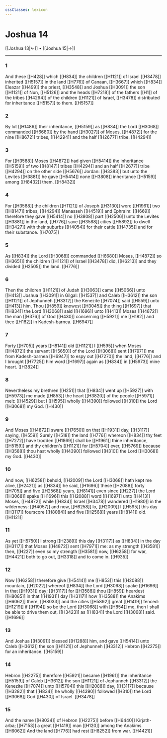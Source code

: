 ```yaml
---
cssClasses: lexicon
---
```

# Joshua 14

[[Joshua 13|←]] • [[Joshua 15|→]]

---

### 1
And these [[H428]] which [[H834]] the children [[H1121]] of Israel [[H3478]] inherited [[H5157]] in the land [[H776]] of Canaan, [[H3667]] which [[H834]] Eleazar [[H499]] the priest, [[H3548]] and Joshua [[H3091]] the son [[H1121]] of Nun, [[H5126]] and the heads [[H7218]] of the fathers [[H1]] of the tribes [[H4294]] of the children [[H1121]] of Israel, [[H3478]] distributed for inheritance [[H5157]] to them. [[H5157]]

### 2
By lot [[H1486]] their inheritance, [[H5159]] as [[H834]] the Lord [[H3068]] commanded [[H6680]] by the hand [[H3027]] of Moses, [[H4872]] for the nine [[H8672]] tribes, [[H4294]] and the half [[H2677]] tribe. [[H4294]]

### 3
For [[H3588]] Moses [[H4872]] had given [[H5414]] the inheritance [[H5159]] of two [[H8147]] tribes [[H4294]] and an half [[H2677]] tribe [[H4294]] on the other side [[H5676]] Jordan: [[H3383]] but unto the Levites [[H3881]] he gave [[H5414]] none [[H3808]] inheritance [[H5159]] among [[H8432]] them. [[H8432]]

### 4
For [[H3588]] the children [[H1121]] of Joseph [[H3130]] were [[H1961]] two [[H8147]] tribes, [[H4294]] Manasseh [[H4519]] and Ephraim: [[H669]] therefore they gave [[H5414]] no [[H3808]] part [[H2506]] unto the Levites [[H3881]] in the land, [[H776]] save [[H3588]] cities [[H5892]] to dwell [[H3427]] with their suburbs [[H4054]] for their cattle [[H4735]] and for their substance. [[H7075]]

### 5
As [[H834]] the Lord [[H3068]] commanded [[H6680]] Moses, [[H4872]] so [[H3651]] the children [[H1121]] of Israel [[H3478]] did, [[H6213]] and they divided [[H2505]] the land. [[H776]]

### 6
Then the children [[H1121]] of Judah [[H3063]] came [[H5066]] unto [[H413]] Joshua [[H3091]] in Gilgal: [[H1537]] and Caleb [[H3612]] the son [[H1121]] of Jephunneh [[H3312]] the Kenezite [[H7074]] said [[H559]] unto [[H413]] him, Thou [[H859]] knowest [[H3045]] the thing [[H1697]] that [[H834]] the Lord [[H3068]] said [[H1696]] unto [[H413]] Moses [[H4872]] the man [[H376]] of God [[H430]] concerning [[H5921]] me [[H182]] and thee [[H182]] in Kadesh-barnea. [[H6947]]

### 7
Forty [[H705]] years [[H8141]] old [[H1121]] I [[H595]] when Moses [[H4872]] the servant [[H5650]] of the Lord [[H3068]] sent [[H7971]] me from Kadesh-barnea [[H6947]] to espy out [[H7270]] the land; [[H776]] and I brought [[H7725]] him word [[H1697]] again as [[H834]] in [[H5973]] mine heart. [[H3824]]

### 8
Nevertheless my brethren [[H251]] that [[H834]] went up [[H5927]] with [[H5973]]  me made [[H853]] the heart [[H3820]] of the people [[H5971]] melt: [[H4529]] but I [[H595]] wholly [[H4390]] followed [[H310]] the Lord [[H3068]] my God. [[H430]]

### 9
And Moses [[H4872]] sware [[H7650]] on that [[H1931]] day, [[H3117]] saying, [[H559]] Surely [[H518]] the land [[H776]] whereon [[H834]] thy feet [[H7272]] have trodden [[H1869]] shall be [[H1961]] thine inheritance, [[H5159]] and thy children's [[H1121]] for [[H5704]] ever, [[H5769]] because [[H3588]] thou hast wholly [[H4390]] followed [[H310]] the Lord [[H3068]] my God. [[H430]]

### 10
And now, [[H6258]] behold, [[H2009]] the Lord [[H3068]] hath kept me alive, [[H2421]] as [[H834]] he said, [[H1696]] these [[H2088]] forty [[H705]] and five [[H2568]] years, [[H8141]] even since [[H227]] the Lord [[H3068]] spake [[H1696]] this [[H2088]] word [[H1697]] unto [[H413]] Moses, [[H4872]] while [[H834]] Israel [[H3478]] wandered [[H1980]] in the wilderness: [[H4057]] and now, [[H6258]] lo, [[H2009]] I [[H595]] this day [[H3117]] fourscore [[H8084]] and five [[H2568]] years [[H8141]] old. [[H1121]]

### 11
As yet [[H5750]] I strong [[H2389]] this day [[H3117]] as [[H834]] in the day [[H3117]] that Moses [[H4872]] sent [[H7971]] me: as my strength [[H3581]] then, [[H227]] even so my strength [[H3581]] now, [[H6258]] for war, [[H4421]] both to go out, [[H3318]] and to come in. [[H935]]

### 12
Now [[H6258]] therefore give [[H5414]]  me [[H853]] this [[H2088]] mountain, [[H2022]] whereof [[H834]] the Lord [[H3068]] spake [[H1696]] in that [[H1931]] day; [[H3117]] for [[H3588]] thou [[H859]] heardest [[H8085]] in that [[H1931]] day [[H3117]] how [[H3588]] the Anakims [[H6062]] there, [[H8033]] and the cities [[H5892]] great [[H1419]] fenced: [[H1219]] if [[H194]] so be the Lord [[H3068]] with [[H854]] me, then I shall be able to drive them out, [[H3423]] as [[H834]] the Lord [[H3068]] said. [[H1696]]

### 13
And Joshua [[H3091]] blessed [[H1288]] him, and gave [[H5414]] unto Caleb [[H3612]] the son [[H1121]] of Jephunneh [[H3312]] Hebron [[H2275]] for an inheritance. [[H5159]]

### 14
Hebron [[H2275]] therefore [[H5921]] became [[H1961]] the inheritance [[H5159]] of Caleb [[H3612]] the son [[H1121]] of Jephunneh [[H3312]] the Kenezite [[H7074]] unto [[H5704]] this [[H2088]] day, [[H3117]] because [[H3282]] that [[H834]] he wholly [[H4390]] followed [[H310]] the Lord [[H3068]] God [[H430]] of Israel. [[H3478]]

### 15
And the name [[H8034]] of Hebron [[H2275]] before [[H6440]] Kirjath-arba; [[H7153]] a great [[H1419]] man [[H120]] among the Anakims. [[H6062]] And the land [[H776]] had rest [[H8252]] from war. [[H4421]]